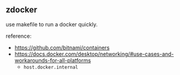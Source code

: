 ## zdocker
use makefile to run a docker quickly.

reference:
 - https://github.com/bitnami/containers
 - https://docs.docker.com/desktop/networking/#use-cases-and-workarounds-for-all-platforms
	- `host.docker.internal`
